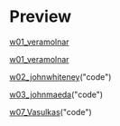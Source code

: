 # Preview
[w01_veramolnar](https://hiroyukisakamoto.github.io/rtp_sfpc_fall21/w01_veramolnar)

[w01_veramolnar](https://github.com/hiroyukisakamoto/rtp_sfpc_fall21/blob/e3a89bc51d6a397db25d7a0581ffe99ce74de442/w01_veramolnar/sketch.js "code")

[w02_johnwhiteney](https://hiroyukisakamoto.github.io/rtp_sfpc_fall21/w02_johnwhiteney/bin/w2_johnwhiteney.html)("code")

[w03_johnmaeda](https://hiroyukisakamoto.github.io/rtp_sfpc_fall21/w03_johnmaeda)("code")

[w07_Vasulkas](https://hiroyukisakamoto.github.io/rtp_sfpc_fall21/w07_Vasulkas/bin/ruttEtra1.html)("code")
